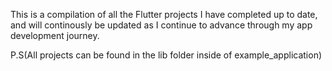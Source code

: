 This is a compilation of all the Flutter projects I have completed up to date, and will continously be updated as I continue to advance through my app development journey.

P.S(All projects can be found in the lib folder inside of example_application)
